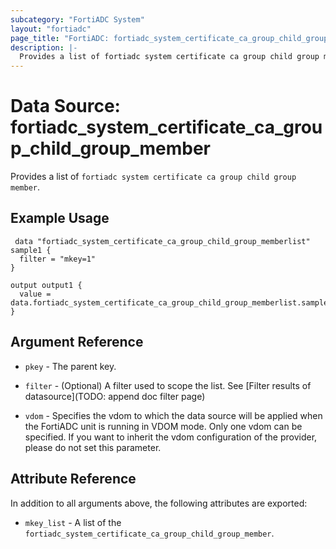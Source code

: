 ```yaml
---
subcategory: "FortiADC System"
layout: "fortiadc"
page_title: "FortiADC: fortiadc_system_certificate_ca_group_child_group_member"
description: |-
  Provides a list of fortiadc system certificate ca group child group member
---
```


# Data Source: fortiadc_system_certificate_ca_group_child_group_member
Provides a list of `fortiadc system certificate ca group child group member`.

## Example Usage

```hcl
 data "fortiadc_system_certificate_ca_group_child_group_memberlist" sample1 {
  filter = "mkey=1"
}

output output1 {
  value = data.fortiadc_system_certificate_ca_group_child_group_memberlist.sample1.mkey_list
}
```

## Argument Reference

* `pkey` - The parent key.
* `filter` - (Optional) A filter used to scope the list. See [Filter results of datasource](TODO: append doc filter page)

* `vdom` - Specifies the vdom to which the data source will be applied when the FortiADC unit is running in VDOM mode. Only one vdom can be specified. If you want to inherit the vdom configuration of the provider, please do not set this parameter.

## Attribute Reference

In addition to all arguments above, the following attributes are exported:

* `mkey_list` -  A list of the `fortiadc_system_certificate_ca_group_child_group_member`.
